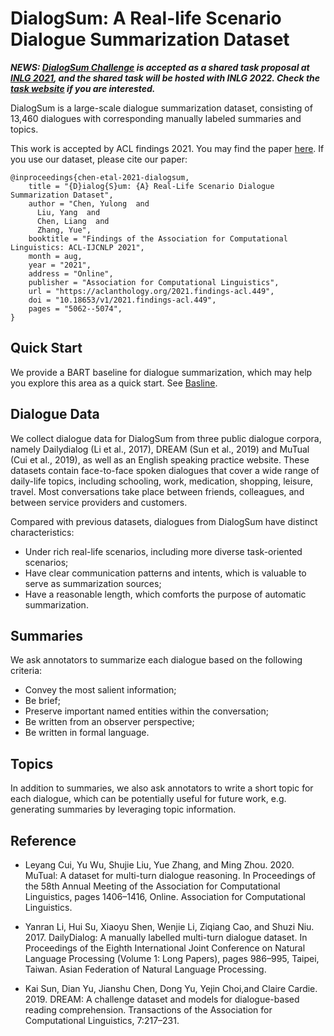 # DialogSum: A Real-life Scenario Dialogue Summarization Dataset

***NEWS: [DialogSum Challenge](https://aclanthology.org/2021.inlg-1.33.pdf) is accepted as a shared task proposal at [INLG 2021](https://inlg2021.github.io), and the shared task will be hosted with INLG 2022. Check the [task website](https://cylnlp.github.io/dialogsum-challenge/) if you are interested.***

DialogSum is a large-scale dialogue summarization dataset, consisting of 13,460 dialogues with corresponding manually labeled summaries and topics.

This work is accepted by ACL findings 2021. You may find the paper [here](https://aclanthology.org/2021.findings-acl.449).
If you use our dataset, please cite our paper:
```
@inproceedings{chen-etal-2021-dialogsum,
    title = "{D}ialog{S}um: {A} Real-Life Scenario Dialogue Summarization Dataset",
    author = "Chen, Yulong  and
      Liu, Yang  and
      Chen, Liang  and
      Zhang, Yue",
    booktitle = "Findings of the Association for Computational Linguistics: ACL-IJCNLP 2021",
    month = aug,
    year = "2021",
    address = "Online",
    publisher = "Association for Computational Linguistics",
    url = "https://aclanthology.org/2021.findings-acl.449",
    doi = "10.18653/v1/2021.findings-acl.449",
    pages = "5062--5074",
}
```

## Quick Start
We provide a BART baseline for dialogue summarization, which may help you explore this area as a quick start.
See [Basline](https://github.com/cylnlp/dialogsum/tree/main/Baseline).

## Dialogue Data
We collect dialogue data for DialogSum from three public dialogue corpora, namely Dailydialog (Li et al., 2017), DREAM (Sun et al., 2019) and MuTual (Cui et al., 2019), as well as an English speaking practice website. 
These datasets contain face-to-face spoken dialogues that cover a wide range of daily-life topics, including schooling, work, medication, shopping, leisure, travel.
Most conversations take place between friends, colleagues, and between service providers and customers.

Compared with previous datasets, dialogues from DialogSum have distinct characteristics: 
* Under rich real-life scenarios, including more diverse task-oriented scenarios;
* Have clear communication patterns and intents, which is valuable to serve as summarization sources;
* Have a reasonable length, which comforts the purpose of automatic summarization.

## Summaries
We ask annotators to summarize each dialogue based on the following criteria:
* Convey the most salient information;
* Be brief;
* Preserve important named entities within the conversation;
* Be written from an observer perspective;
* Be written in formal language.

## Topics
In addition to summaries, we also ask annotators to write a short topic for each dialogue, which can be potentially useful for future work, e.g. generating summaries by leveraging topic information.




## Reference

* Leyang Cui, Yu Wu, Shujie Liu, Yue Zhang, and Ming Zhou. 2020. MuTual: A dataset for multi-turn dialogue reasoning. In Proceedings of the 58th Annual Meeting of the Association for Computational Linguistics, pages 1406–1416, Online. Association for Computational Linguistics.

* Yanran Li, Hui Su, Xiaoyu Shen, Wenjie Li, Ziqiang Cao, and Shuzi Niu. 2017. DailyDialog: A manually labelled multi-turn dialogue dataset. In Proceedings of the Eighth International Joint Conference on Natural Language Processing (Volume 1: Long Papers), pages 986–995, Taipei, Taiwan. Asian Federation of Natural Language Processing.

* Kai Sun, Dian Yu, Jianshu Chen, Dong Yu, Yejin Choi,and Claire Cardie. 2019. DREAM: A challenge dataset and models for dialogue-based reading comprehension. Transactions of the Association for Computational Linguistics, 7:217–231.

